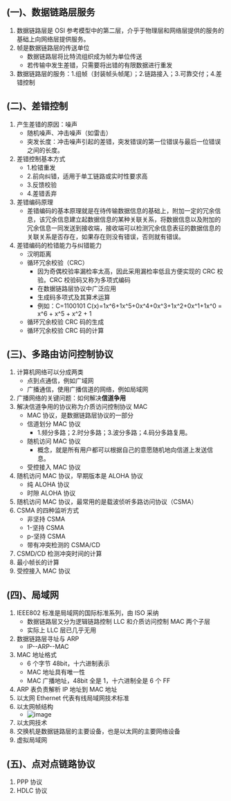 

## (一)、数据链路层服务

1. 数据链路层是 OSI 参考模型中的第二层，介乎于物理层和网络层提供的服务的基础上向网络层提供服务。
2. 帧是数据链路层的传送单位
   - 数据链路层将比特流组织成为帧为单位传送
   - 若传输中发生差错，只需要将出错的有限数据进行重发
3. 数据链路层的服务：1.组帧（封装帧头帧尾）；2.链路接入；3.可靠交付；4.差错控制

## (二)、差错控制

1. 产生差错的原因：噪声
   - 随机噪声、冲击噪声（如雷击）
   - 突发长度：冲击噪声引起的差错，突发错误的第一位错误与最后一位错误之间的长度。
2. 差错控制基本方式
   - 1.检错重发
   - 2.前向纠错，适用于单工链路或实时性要求高
   - 3.反馈校验
   - 4.差错丢弃
3. 差错编码原理
   - 差错编码的基本原理就是在待传输数据信息的基础上，附加一定的冗余信息，该冗余信息建立起数据信息的某种关联关系，将数据信息以及附加的冗余信息一同发送到接收端，接收端可以检测冗余信息表征的数据信息的关联关系是否存在，如果存在则没有错误，否则就有错误。
4. 差错编码的检错能力与纠错能力
   - 汉明距离
   - 循环冗余校验（CRC）
     - 因为奇偶校验率漏检率太高，因此采用漏检率低且方便实现的 CRC 校验。CRC 校验码又称为多项式编码
     - 在数据链路层协议中广泛应用
     - 生成码多项式及其算术运算
     - 例如：C=1100101 C(x)=1x^6+1x^5+0x^4+0x^3+1x^2+0x^1+1x^0 = x^6 + x^5 + x^2 + 1
   - 循环冗余校验 CRC 码的生成
   - 循环冗余校验 CRC 码的计算

## (三)、多路由访问控制协议

1. 计算机网络可以分成两类
   - 点到点通信，例如广域网
   - 广播通信，使用广播信道的网络，例如局域网
2. 广播网络的关键问题：如何解决**信道争用**
3. 解决信道争用的协议称为介质访问控制协议 MAC
   - MAC 协议，是数据链路层协议的一部分
   - 信道划分 MAC 协议
      - 1.频分多路；2.时分多路；3.波分多路；4.码分多路复用。
   - 随机访问 MAC 协议
      - 概念，就是所有用户都可以根据自己的意愿随机地向信道上发送信息。
   - 受控接入 MAC 协议
4. 随机访问 MAC 协议，早期版本是 ALOHA 协议
   - 纯 ALOHA 协议
   - 时隙 ALOHA 协议
5. 随机访问 MAC 协议，最常用的是载波侦听多路访问协议（CSMA）
6. CSMA 的四种监听方式
   - 非坚持 CSMA
   - 1-坚持 CSMA
   - p-坚持 CSMA
   - 带有冲突检测的 CSMA/CD
7. CSMD/CD 检测冲突时间的计算
8. 最小帧长的计算
9. 受控接入 MAC 协议

## (四)、局域网

1. IEEE802 标准是局域网的国际标准系列，由 ISO 采纳
   - 数据链路层又分为逻辑链路控制 LLC 和介质访问控制 MAC 两个子层
   - 实际上 LLC 层已几乎无用
2. 数据链路层寻址与 ARP
   - IP--ARP--MAC
3. MAC 地址格式
   - 6 个字节 48bit，十六进制表示
   - MAC 地址具有唯一性
   - MAC 广播地址，48bit 全是 1，十六进制全是 6 个 FF
4. ARP 表负责解析 IP 地址到 MAC 地址
5. 以太网 Ethernet 代表有线局域网技术标准
6. 以太网帧结构
   - ![image](https://pica.zhimg.com/v2-35c88cade5950f3fc2e23d73df9619bc_1440w.jpg?source=172ae18b)
7. 以太网技术
8. 交换机是数据链路层的主要设备，也是以太网的主要网络设备
9. 虚拟局域网

## (五)、点对点链路协议

1. PPP 协议
2. HDLC 协议
